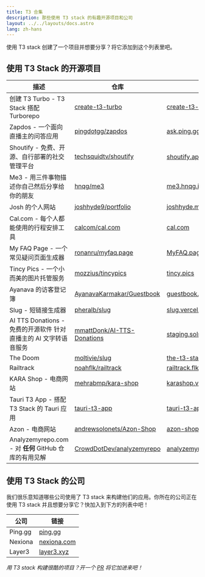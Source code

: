 ```yaml
---
title: T3 合集
description: 那些使用 T3 stack 的有趣开源项目和公司
layout: ../../layouts/docs.astro
lang: zh-hans
---
```


使用 T3 stack 创建了一个项目并想要分享？将它添加到这个列表里吧。

## 使用 T3 Stack 的开源项目

| 描述                                                             | 仓库                                                                        | 链接                                                                              |
| ---------------------------------------------------------------- | --------------------------------------------------------------------------- | --------------------------------------------------------------------------------- |
| 创建 T3 Turbo - T3 Stack 搭配 Turborepo                          | [create-t3-turbo](https://github.com/t3-oss/create-t3-turbo)                | [create-t3-turbo.vercel.app](https://create-t3-turbo.vercel.app/)                 |
| Zapdos - 一个面向直播主的问答应用                                | [pingdotgg/zapdos](https://github.com/pingdotgg/zapdos)                     | [ask.ping.gg](https://ask.ping.gg)                                                |
| Shoutify - 免费、开源、自行部署的社交管理平台                    | [techsquidtv/shoutify](https://github.com/TechSquidTV/Shoutify)             | [shoutify.app](https://github.com/TechSquidTV/Shoutify) （即将上线）              |
| Me3 - 用三件事物描述你自己然后分享给你的朋友                     | [hnqg/me3](https://github.com/hnqg/me3)                                     | [me3.hnqg.io](https://me3.hnqg.io)                                                |
| Josh 的个人网站                                                  | [joshhyde9/portfolio](https://github.com/JoshHyde9/portfolio)               | [joshhyde.me](https://joshhyde.me)                                                |
| Cal.com - 每个人都能使用的行程安排工具                           | [calcom/cal.com](https://github.com/calcom/cal.com)                         | [cal.com](https://cal.com)                                                        |
| My FAQ Page - 一个常见疑问页面生成器                             | [ronanru/myfaq.page](https://github.com/ronanru/myfaq.page)                 | [MyFAQ.page](https://myfaq.page)                                                  |
| Tincy Pics - 一个小而美的图片托管服务                            | [mozzius/tincypics](https://github.com/mozzius/tincypics)                   | [tincy.pics](https://tincy.pics)                                                  |
| Ayanava 的访客登记簿                                             | [AyanavaKarmakar/Guestbook](https://github.com/AyanavaKarmakar/Guestbook)   | [guestbook.ayanavakarmakar.software](https://guestbook.ayanavakarmakar.software/) |
| Slug - 短链接生成器                                              | [pheralb/slug](https://github.com/pheralb/slug)                             | [slug.vercel.app](https://slug.vercel.app)                                        |
| AI TTS Donations - 免费的开源软件 针对直播主的 AI 文字转语音服务 | [mmattDonk/AI-TTS-Donations](https://github.com/mmattDonk/AI-TTS-Donations) | [staging.solrock.mmattDonk.com](https://staging.solrock.mmattDonk.com)            |
| The Doom                                                         | [moltivie/slug](https://github.com/Moltivie/the-t3-stack)                   | [the-t3-stack.vercel.app](https://the-t3-stack.vercel.app)                        |
| Railtrack                                                        | [noahflk/railtrack](https://github.com/noahflk/railtrack)                   | [railtrack.flk.li](https://railtrack.flk.li)                                      |
| KARA Shop - 电商网站                                             | [mehrabmp/kara-shop](https://github.com/mehrabmp/kara-shop)                 | [karashop.vercel.app](https://karashop.vercel.app/)                               |
| Tauri T3 App - 搭配 T3 Stack 的 Tauri 应用                       | [tauri-t3-app](https://github.com/AyanavaKarmakar/tauri-t3-app)             | [tauri-t3-app.docs](https://github.com/AyanavaKarmakar/tauri-t3-app#readme)       |
| Azon - 电商网站                                                  | [andrewsolonets/Azon-Shop](https://github.com/andrewsolonets/Azon-Shop)     | [azon-shop.vercel.app](https://azon-shop.vercel.app/)                             |
| Analyzemyrepo.com - 对 **任何** GitHub 仓库的有用见解            | [CrowdDotDev/analyzemyrepo](https://github.com/CrowdDotDev/analyzemyrepo)   | [analyzemyrepo.com](https://analyzemyrepo.com)                                    |

## 使用 T3 Stack 的公司

我们很乐意知道哪些公司使用了 T3 stack 来构建他们的应用。你所在的公司正在使用 T3 stack 并且想要分享它？快加入到下方的列表中吧！

| 公司    | 链接                               |
| ------- | ---------------------------------- |
| Ping.gg | [ping.gg](https://ping.gg)         |
| Nexiona | [nexiona.com](https://nexiona.com) |
| Layer3  | [layer3.xyz](https://layer3.xyz)   |

_用 T3 stack 构建很酷的项目？开一个 [PR](https://github.com/t3-oss/create-t3-app/tree/next/www/src/pages/en/t3-collection.md) 将它加进来吧！_
